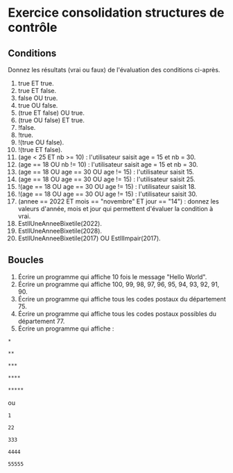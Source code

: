 # Exercice consolidation structures de contrôle

## Conditions

Donnez les résultats (vrai ou faux) de l'évaluation des conditions ci-après.

1. true ET true.
2. true ET false.
3. false OU true.
4. true OU false.
5. (true ET false) OU true.
6. (true OU false) ET true.
7. !false.
8. !true.
9. !(true OU false).
10. !(true ET false).
11. (age < 25 ET nb >= 10) : l'utilisateur saisit age = 15 et nb = 30.
12. (age == 18 OU nb != 10) : l'utilisateur saisit age = 15 et nb = 30.
13. (age == 18 OU age == 30 OU age != 15) : l'utilisateur saisit 15.
14. (age == 18 OU age == 30 OU age != 15) : l'utilisateur saisit 25.
15. !(age == 18 OU age == 30 OU age != 15) : l'utilisateur saisit 18.
16. !(age == 18 OU age == 30 OU age != 15) : l'utilisateur saisit 30.
17. (annee == 2022 ET mois == "novembre" ET jour == "14") : donnez les valeurs d'année, mois et jour qui permettent d'évaluer la condition à vrai.
18. EstIlUneAnneeBixetile(2022).
19. EstIlUneAnneeBixetile(2028).
20. EstIlUneAnneeBixetile(2017) OU EstIlImpair(2017).

## Boucles

1. Écrire un programme qui affiche 10 fois le message "Hello World".
2. Écrire un programme qui affiche 100, 99, 98, 97, 96, 95, 94, 93, 92, 91, 90.
3. Écrire un programme qui affiche tous les codes postaux du département 75.
4. Écrire un programme qui affiche tous les codes postaux possibles du département 77.
5. Écrire un programme qui affiche :

`*`

`**`

`***`

`****`

`*****`

ou 

`1`

`22`

`333`

`4444`

`55555`